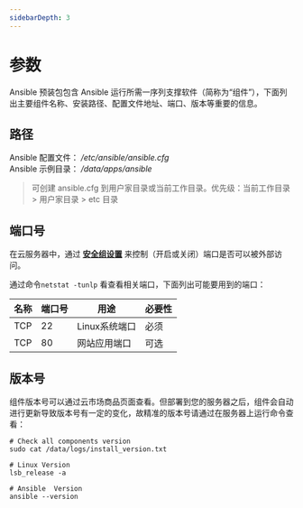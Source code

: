 ```yaml
---
sidebarDepth: 3
---
```


# 参数

Ansible 预装包包含 Ansible 运行所需一序列支撑软件（简称为“组件”），下面列出主要组件名称、安装路径、配置文件地址、端口、版本等重要的信息。

## 路径

Ansible 配置文件： */etc/ansible/ansible.cfg*  
Ansible 示例目录： */data/apps/ansible*  

> 可创建 ansible.cfg 到用户家目录或当前工作目录。优先级：当前工作目录 > 用户家目录 > etc 目录

## 端口号

在云服务器中，通过 **[安全组设置](https://support.websoft9.com/docs/faq/zh/tech-instance.html)** 来控制（开启或关闭）端口是否可以被外部访问。 

通过命令`netstat -tunlp` 看查看相关端口，下面列出可能要用到的端口：

| 名称 | 端口号 | 用途 |  必要性 |
| --- | --- | --- | --- |
| TCP | 22 | Linux系统端口 | 必须 |
| TCP | 80 | 网站应用端口 | 可选 |

## 版本号

组件版本号可以通过云市场商品页面查看。但部署到您的服务器之后，组件会自动进行更新导致版本号有一定的变化，故精准的版本号请通过在服务器上运行命令查看：

```shell
# Check all components version
sudo cat /data/logs/install_version.txt

# Linux Version
lsb_release -a

# Ansible  Version
ansible --version
```

